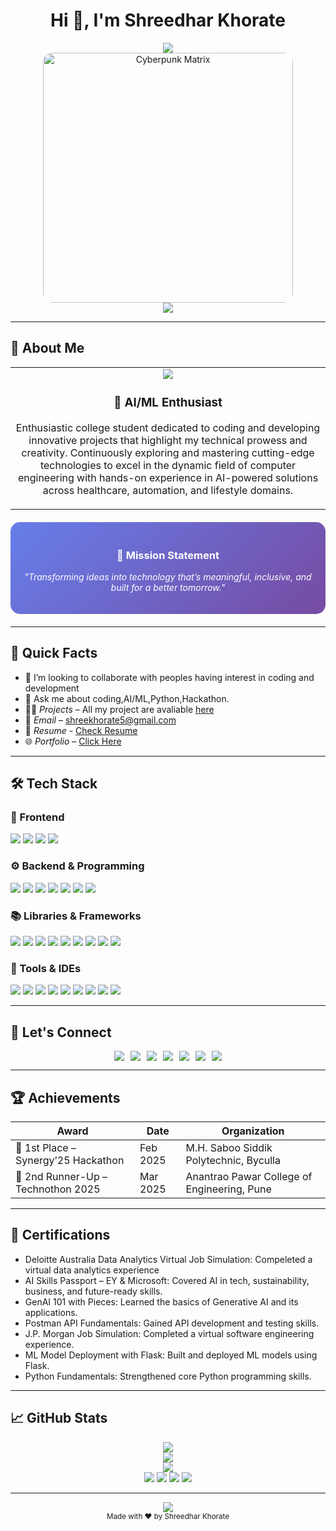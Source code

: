 <!-- README Profile: Shreedhar Khorate -->

<h1 align="center">Hi 👋, I'm Shreedhar Khorate</h1>

<p align="center">
  <img src="https://readme-typing-svg.herokuapp.com?font=Orbitron&size=30&duration=3000&pause=1000&color=00F5D4&center=true&vCenter=true&width=600&lines=AI%2FML+Enthusiast;Hackathon+Winner;Building+Intelligent+Solutions"/>
  <br/>
  <img src="https://user-images.githubusercontent.com/74038190/212749695-a6817c5a-a794-462b-afca-1b5ce7dd5e63.gif" alt="Cyberpunk Matrix" width="400" style="border-radius: 15px;"/>
  <br/>
  <img src="https://komarev.com/ghpvc/?username=shreedhar-khorate&label=PROFILE+VISITS&color=6e44ff&style=for-the-badge"/>
</p>

---

<h2> 🚀 About Me</h2>

<table align="center">
<tr>
<td align="center" width="100%">
  <img src="https://img.icons8.com/fluency/96/000000/artificial-intelligence.png"/>
  <h3>🧠 AI/ML Enthusiast</h3>
  <p>
Enthusiastic college student dedicated to coding and developing innovative projects that highlight my technical prowess and creativity. Continuously exploring and mastering cutting-edge technologies to excel in the dynamic field of computer engineering with hands-on experience in AI-powered solutions across healthcare, automation, and lifestyle domains. </p>
</td>
</tr>
</table>

<div align="center" style="background: linear-gradient(135deg, #667eea 0%, #764ba2 100%); padding: 20px; border-radius: 15px; margin: 20px 0; color: white;">
  <h3>🎯 Mission Statement</h3>
  <p><em>"Transforming ideas into technology that’s meaningful, inclusive, and built for a better tomorrow."</em></p>
</div>

---

## 📍 Quick Facts
- 👯 I’m looking to collaborate with peoples having interest in coding and development
- 💬 Ask me about coding,AI/ML,Python,Hackathon.
- 👨‍💻 *Projects* – All my project are avaliable [here](https://github.com/Shreedhar-Khorate)
- 📧 *Email* – shreekhorate5@gmail.com
- 📃 *Resume* - [Check Resume](https://drive.google.com/file/d/1AkU_IHosgT2Ih77oJgplARxfR8HrywJA/view)
- 🌐 *Portfolio* – [Click Here](https://shreedharkhorate-portfolio.netlify.app/)

---

## 🛠 Tech Stack

### 🎨 Frontend
<p>
  <img src="https://img.shields.io/badge/HTML5-E34F26?style=for-the-badge&logo=html5&logoColor=white"/>
  <img src="https://img.shields.io/badge/CSS3-1572B6?style=for-the-badge&logo=css3&logoColor=white"/>
  <img src="https://img.shields.io/badge/Bootstrap-563D7C?style=for-the-badge&logo=bootstrap&logoColor=white"/>
  <img src="https://img.shields.io/badge/JavaScript-F7DF1E?style=for-the-badge&logo=javascript&logoColor=black"/>
</p>

### ⚙ Backend & Programming
<p>
  
  <img src="https://img.shields.io/badge/Python-3776AB?style=for-the-badge&logo=python&logoColor=white"/>
  <img src="https://img.shields.io/badge/Java-007396?style=for-the-badge&logo=java&logoColor=white"/>
  <img src="https://img.shields.io/badge/C-00599C?style=for-the-badge&logo=c&logoColor=white"/>
  <img src="https://img.shields.io/badge/VB.NET-512BD4?style=for-the-badge&logo=.net&logoColor=white"/>
  <img src="https://img.shields.io/badge/C++-00599C?style=for-the-badge&logo=cplusplus&logoColor=white"/>
  <img src="https://img.shields.io/badge/PHP-777BB4?style=for-the-badge&logo=php&logoColor=white"/>
  <img src="https://img.shields.io/badge/SQL-4479A1?style=for-the-badge&logo=mysql&logoColor=white"/>
</p>

### 📚 Libraries & Frameworks
<p>
  <img src="https://img.shields.io/badge/MediaPipe-FF6F00?style=for-the-badge&logo=mediapipe&logoColor=white"/>
  <img src="https://img.shields.io/badge/Flask-000000?style=for-the-badge&logo=flask&logoColor=white"/>
  <img src="https://img.shields.io/badge/Jinja-8A2BE2?style=for-the-badge&logo=jinja&logoColor=white"/>
  <img src="https://img.shields.io/badge/scikit--learn-F7931E?style=for-the-badge&logo=scikit-learn&logoColor=white"/>
  <img src="https://img.shields.io/badge/OpenCV-5C3EE8?style=for-the-badge&logo=opencv&logoColor=white"/>
  <img src="https://img.shields.io/badge/Pandas-150458?style=for-the-badge&logo=pandas&logoColor=white"/>
  <img src="https://img.shields.io/badge/Numpy-013243?style=for-the-badge&logo=numpy&logoColor=white"/>
  <img src="https://img.shields.io/badge/Matplotlib-11557C?style=for-the-badge&logo=matplotlib&logoColor=white"/>
  <img src="https://img.shields.io/badge/Seaborn-4B8BBE?style=for-the-badge&&logo=seaborn&logoColor=white"/>
</p>

### 🧰 Tools & IDEs
<p>
   <img src="https://img.shields.io/badge/Canva-00C4CC?style=for-the-badge&logo=canva&logoColor=white"/>
  <img src="https://img.shields.io/badge/Postman-FF6C37?style=for-the-badge&logo=postman&logoColor=white"/>
  <img src="https://img.shields.io/badge/Cursor-000000?style=for-the-badge&logo=data:image/svg+xml;base64,PHN2ZyBmaWxsPSJ3aGl0ZSIgdmlld0JveD0iMCAwIDMyIDMyIiB4bWxucz0iaHR0cDovL3d3dy53My5vcmcvMjAwMC9zdmciPjxwYXRoIGQ9Ik0yOCAyNkg0YTEgMSAwIDAgMS0xLTFWNWExIDEgMCAwIDEgMS0xaDI0YTEgMSAwIDAgMSAxIDF2MjBhMSAxIDAgMCAxLTEgMXptLTMuMjMtMS43Nkw4LjQyIDguNDIgNCA0di0xLjE3bDEyLjIzIDEyLjIzIDYuNTMtNi41M0gxOHYxLjE3eiIvPjwvc3ZnPg==&logoColor=white"/>
  <img src="https://img.shields.io/badge/Jupyter-F37626?style=for-the-badge&logo=jupyter&logoColor=white"/>
  
  <img src="https://img.shields.io/badge/VS%20Code-0078d4?style=for-the-badge&logo=visual-studio-code&logoColor=white"/>
  <img src="https://img.shields.io/badge/Android%20Studio-3DDC84?style=for-the-badge&logo=android-studio&logoColor=white"/>
  
  <img src="https://img.shields.io/badge/PostgreSQL-336791?style=for-the-badge&logo=postgresql&logoColor=white"/>
  <img src="https://img.shields.io/badge/Git-F05032?style=for-the-badge&logo=git&logoColor=white"/>
  <img src="https://img.shields.io/badge/GitHub-100000?style=for-the-badge&logo=github&logoColor=white"/>
</p>

---


## 🤝 Let's Connect

<p align="center" style="text-decoration: none; display: flex; flex-wrap: wrap; justify-content: center; gap: 10px;">
  <a href="https://www.linkedin.com/in/shreedhar-khorate-83ba002a0" target="_blank" style="text-decoration: none;">
    <img src="https://img.shields.io/badge/LinkedIn-0A66C2?style=for-the-badge&logo=linkedin&logoColor=white"/>
  </a>
  <a href="https://github.com/Shreedhar-Khorate" target="_blank" style="text-decoration: none;">
    <img src="https://img.shields.io/badge/GitHub-181717?style=for-the-badge&logo=github&logoColor=white"/>
  </a>
  <a href="mailto:shreekhorate5@gmail.com" style="text-decoration: none;">
    <img src="https://img.shields.io/badge/Email-D14836?style=for-the-badge&logo=gmail&logoColor=white"/>
  </a>
  <a href="https://www.instagram.com/shreedharkhorate/" target="_blank" style="text-decoration: none;">
    <img src="https://img.shields.io/badge/Instagram-E4405F?style=for-the-badge&logo=instagram&logoColor=white" />
  </a>
  <a href="https://x.com/shreedhar_05" target="_blank" style="text-decoration: none;">
    <img src="https://img.shields.io/badge/Twitter-1DA1F2?style=for-the-badge&logo=twitter&logoColor=white" />
  </a>
  <a href="https://leetcode.com/u/shreedharlaptop/" target="_blank" style="text-decoration: none;">
    <img src="https://img.shields.io/badge/LeetCode-FFA116?style=for-the-badge&logo=leetcode&logoColor=white" />
  </a>
  <a href="https://www.hackerrank.com/profile/shreedharlaptop" target="_blank" style="text-decoration: none;">
    <img src="https://img.shields.io/badge/HackerRank-2EC866?style=for-the-badge&logo=hackerrank&logoColor=white" />
  </a>
</p>




---

## 🏆 Achievements

| Award | Date | Organization |
|------|------|--------------|
| 🥇 1st Place – Synergy’25 Hackathon | Feb 2025 | M.H. Saboo Siddik Polytechnic, Byculla |
| 🥉 2nd Runner-Up – Technothon 2025 | Mar 2025 | Anantrao Pawar College of Engineering, Pune |

---

## 📜 Certifications
- Deloitte Australia Data Analytics Virtual Job Simulation: Compeleted a virtual data analytics experience
- AI Skills Passport – EY & Microsoft: Covered AI in tech, sustainability, business, and future-ready skills.
- GenAI 101 with Pieces: Learned the basics of Generative AI and its applications.
- Postman API Fundamentals: Gained API development and testing skills.
- J.P. Morgan Job Simulation: Completed a virtual software engineering experience.
- ML Model Deployment with Flask: Built and deployed ML models using Flask.
- Python Fundamentals: Strengthened core Python programming skills.

---

## 📈 GitHub Stats

<p align="center">
  <img src="https://github-profile-summary-cards.vercel.app/api/cards/profile-details?username=Shreedhar-Khorate&theme=github_dark"/>
  <br/>
  <img src="https://github-readme-streak-stats.herokuapp.com?user=Shreedhar-Khorate"/>
  <br/>
  <img src="https://github-readme-activity-graph.vercel.app/graph?username=Shreedhar-Khorate&theme=react-dark&bg_color=0d0221&color=ffffff&line=6e44ff&point=00f5d4&area=true&hide_border=true"/>
  <br/>
  <img src="https://github-profile-summary-cards.vercel.app/api/cards/stats?username=Shreedhar-Khorate&theme=github_dark"/>
  <img src="https://github-profile-summary-cards.vercel.app/api/cards/productive-time?username=Shreedhar-Khorate&theme=github_dark&utcOffset=5.5"/>
  <img src="https://github-profile-summary-cards.vercel.app/api/cards/repos-per-language?username=Shreedhar-Khorate&theme=github_dark"/>
  <img src="https://github-profile-summary-cards.vercel.app/api/cards/most-commit-language?username=Shreedhar-Khorate&theme=github_dark"/>
</p>

---

<p align="center">
  <img src="https://capsule-render.vercel.app/api?type=waving&color=gradient&customColorList=6,11,20&height=100&section=footer&text=Thanks%20for%20visiting!&fontSize=16&fontColor=ffffff&animation=twinkling"/>
  <br/>
  <sub>Made with ❤ by Shreedhar Khorate</sub>
</p>
